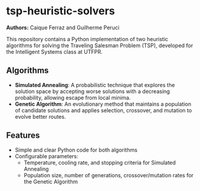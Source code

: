 # tsp-heuristic-solvers

**Authors:** Caique Ferraz and Guilherme Peruci

This repository contains a Python implementation of two heuristic algorithms for solving the Traveling Salesman Problem (TSP), developed for the Intelligent Systems class at UTFPR.

## Algorithms

- **Simulated Annealing**: A probabilistic technique that explores the solution space by accepting worse solutions with a decreasing probability, allowing escape from local minima.
- **Genetic Algorithm**: An evolutionary method that maintains a population of candidate solutions and applies selection, crossover, and mutation to evolve better routes.

## Features

- Simple and clear Python code for both algorithms
- Configurable parameters:
  - Temperature, cooling rate, and stopping criteria for Simulated Annealing
  - Population size, number of generations, crossover/mutation rates for the Genetic Algorithm

